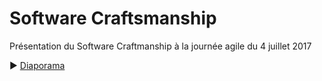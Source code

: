 # Software Craftsmanship
Présentation du Software Craftmanship à la journée agile du 4 juillet 2017

:arrow_forward: [Diaporama](https://romain-warnan.github.io/software-craftsmanship/)

